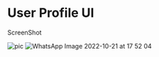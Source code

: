 # User Profile UI 

ScreenShot 


![pic](https://user-images.githubusercontent.com/116195220/197240083-5a21d9ed-5cdf-43c7-8d69-3e95c8dabe87.jpg)
![WhatsApp Image 2022-10-21 at 17 52 04](https://user-images.githubusercontent.com/116195220/197240087-387f40a4-92ca-4e9d-87d2-d6f282c5500d.jpg)
